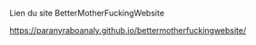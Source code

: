 Lien du site BetterMotherFuckingWebsite

https://paranyraboanaly.github.io/bettermotherfuckingwebsite/
